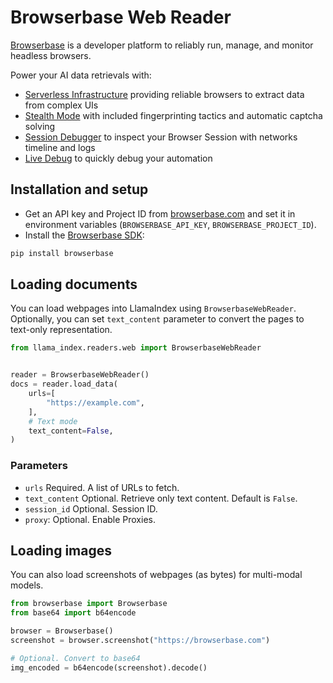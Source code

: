 # Browserbase Web Reader

[Browserbase](https://browserbase.com) is a developer platform to reliably run, manage, and monitor headless browsers.

Power your AI data retrievals with:
- [Serverless Infrastructure](https://docs.browserbase.com/under-the-hood) providing reliable browsers to extract data from complex UIs
- [Stealth Mode](https://docs.browserbase.com/features/stealth-mode) with included fingerprinting tactics and automatic captcha solving
- [Session Debugger](https://docs.browserbase.com/features/sessions) to inspect your Browser Session with networks timeline and logs
- [Live Debug](https://docs.browserbase.com/guides/session-debug-connection/browser-remote-control) to quickly debug your automation

## Installation and setup

- Get an API key and Project ID from [browserbase.com](https://browserbase.com) and set it in environment variables (`BROWSERBASE_API_KEY`, `BROWSERBASE_PROJECT_ID`).
- Install the [Browserbase SDK](http://github.com/browserbase/python-sdk):

```python
pip install browserbase
```

## Loading documents

You can load webpages into LlamaIndex using `BrowserbaseWebReader`. Optionally, you can set `text_content` parameter to convert the pages to text-only representation.

```python
from llama_index.readers.web import BrowserbaseWebReader


reader = BrowserbaseWebReader()
docs = reader.load_data(
    urls=[
        "https://example.com",
    ],
    # Text mode
    text_content=False,
)
```

### Parameters

- `urls` Required. A list of URLs to fetch.
- `text_content` Optional. Retrieve only text content. Default is `False`.
- `session_id` Optional. Session ID.
- `proxy`: Optional. Enable Proxies.

## Loading images

You can also load screenshots of webpages (as bytes) for multi-modal models.

```python
from browserbase import Browserbase
from base64 import b64encode

browser = Browserbase()
screenshot = browser.screenshot("https://browserbase.com")

# Optional. Convert to base64
img_encoded = b64encode(screenshot).decode()
```

